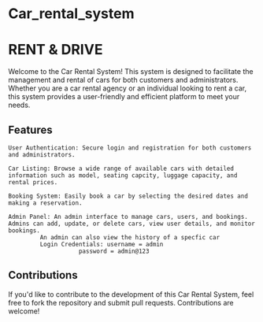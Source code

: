 # Car_rental_system

 RENT & DRIVE 
===============
Welcome to the Car Rental System! This system is designed to facilitate the management and rental of cars for both customers and administrators. Whether you are a car rental agency or an individual looking to rent a car, this system provides a user-friendly and efficient platform to meet your needs.

Features
----------
    User Authentication: Secure login and registration for both customers and administrators.

    Car Listing: Browse a wide range of available cars with detailed information such as model, seating capcity, luggage capacity, and rental prices.

    Booking System: Easily book a car by selecting the desired dates and making a reservation.

    Admin Panel: An admin interface to manage cars, users, and bookings. Admins can add, update, or delete cars, view user details, and monitor bookings.
    		 An admin can also view the history of a specfic car 
	         Login Credentials: username = admin
	         		    password = admin@123
	         
Contributions
----------------
If you'd like to contribute to the development of this Car Rental System, feel free to fork the repository and submit pull requests. Contributions are welcome!
